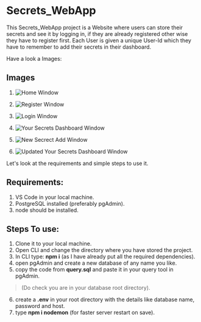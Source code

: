 # Secrets_WebApp
This Secrets_WebApp project is a Website where users can store their secrets and see it by logging in,
if they are already registered other wise they have to register first.
Each User is given a unique User-Id which they have to remember to add their secrets in their dashboard.

Have a look a Images:
## Images

1. ![Home Window](https://github.com/Arin13-03/Secrets_WebApp/assets/118659151/fdbd8c66-c126-4f02-b8e1-169c7f346db2)

2. ![Register Window](https://github.com/Arin13-03/Secrets_WebApp/assets/118659151/af1c625a-ed3c-46af-8f30-edfeac21f265)

3. ![Login Window](https://github.com/Arin13-03/Secrets_WebApp/assets/118659151/1d639aa9-8be8-415a-a2aa-ea2df8bd9b5b)

4. ![Your Secrets Dashboard Window](https://github.com/Arin13-03/Secrets_WebApp/assets/118659151/d265e46d-cf2e-480f-80ed-5c07172404cc)

5. ![New Secrect Add Window](https://github.com/Arin13-03/Secrets_WebApp/assets/118659151/36faf5ae-2c41-4d14-ad80-264022399955)

6. ![Updated Your Secrets Dashboard Window](https://github.com/Arin13-03/Secrets_WebApp/assets/118659151/a9409edf-360e-4dc4-ad2b-7932cf1bb1e5)

Let's look at the requirements and simple steps to use it.

## Requirements:
1. VS Code in your local machine.
2. PostgreSQL installed (preferably pgAdmin).
3. node should be installed.

## Steps To use:
1. Clone it to your local machine.
2. Open CLI and change the directory where you have stored the project.
3. In CLI type: **npm i** (as I have already put all the required dependencies).
4. open pgAdmin and create a new database of any name you like.
5. copy the code from **query.sql** and paste it in your query tool in pgAdmin. 
  > (Do check you are in your database root directory).
6. create a **.env** in your root directory with the details like database name, password and host.
7. type **npm i nodemon** (for faster server restart on save).
